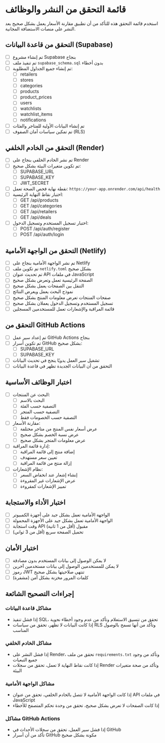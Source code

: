 # قائمة التحقق من النشر والوظائف

استخدم قائمة التحقق هذه للتأكد من أن تطبيق مقارنة الأسعار يعمل بشكل صحيح بعد النشر على منصات الاستضافة المجانية.

## التحقق من قاعدة البيانات (Supabase)

- [ ] تم إنشاء مشروع Supabase بنجاح
- [ ] تم تنفيذ ملف `supabase_schema.sql` بدون أخطاء
- [ ] تم إنشاء جميع الجداول المطلوبة:
  - [ ] retailers
  - [ ] stores
  - [ ] categories
  - [ ] products
  - [ ] product_prices
  - [ ] users
  - [ ] watchlists
  - [ ] watchlist_items
  - [ ] notifications
- [ ] تم إنشاء البيانات الأولية للمتاجر والفئات
- [ ] تم تمكين سياسات أمان الصفوف (RLS)

## التحقق من الخادم الخلفي (Render)

- [ ] تم نشر الخادم الخلفي بنجاح على Render
- [ ] تم تكوين متغيرات البيئة بشكل صحيح:
  - [ ] SUPABASE_URL
  - [ ] SUPABASE_KEY
  - [ ] JWT_SECRET
- [ ] نقطة نهاية فحص الصحة تعمل: `https://your-app.onrender.com/api/health`
- [ ] اختبار نقاط النهاية الرئيسية:
  - [ ] GET /api/products
  - [ ] GET /api/categories
  - [ ] GET /api/retailers
  - [ ] GET /api/deals
- [ ] اختبار تسجيل المستخدم وتسجيل الدخول:
  - [ ] POST /api/auth/register
  - [ ] POST /api/auth/login

## التحقق من الواجهة الأمامية (Netlify)

- [ ] تم نشر الواجهة الأمامية بنجاح على Netlify
- [ ] تم تكوين ملف `netlify.toml` بشكل صحيح
- [ ] تم تحديث عنوان API في ملفات JavaScript
- [ ] الصفحة الرئيسية تعمل وتعرض بشكل صحيح
- [ ] التنقل بين الصفحات يعمل بشكل صحيح
- [ ] نموذج البحث يعمل ويعرض النتائج
- [ ] صفحات المنتجات تعرض معلومات المنتج بشكل صحيح
- [ ] تسجيل المستخدم وتسجيل الدخول يعملان بشكل صحيح
- [ ] قائمة المراقبة والإشعارات تعمل للمستخدمين المسجلين

## التحقق من GitHub Actions

- [ ] تم إعداد سير عمل GitHub Actions بنجاح
- [ ] تم تكوين أسرار GitHub بشكل صحيح:
  - [ ] SUPABASE_URL
  - [ ] SUPABASE_KEY
- [ ] تشغيل سير العمل يدويًا ينجح في تحديث البيانات
- [ ] التحقق من أن البيانات الجديدة تظهر في قاعدة البيانات

## اختبار الوظائف الأساسية

- [ ] البحث عن المنتجات:
  - [ ] البحث بالاسم
  - [ ] التصفية حسب الفئة
  - [ ] التصفية حسب المتجر
  - [ ] التصفية حسب الخصومات فقط
- [ ] مقارنة الأسعار:
  - [ ] عرض أسعار نفس المنتج من متاجر مختلفة
  - [ ] عرض نسبة الخصم بشكل صحيح
  - [ ] عرض معلومات المتجر بشكل صحيح
- [ ] إدارة قائمة المراقبة:
  - [ ] إضافة منتج إلى قائمة المراقبة
  - [ ] تعيين سعر مستهدف
  - [ ] إزالة منتج من قائمة المراقبة
- [ ] نظام الإشعارات:
  - [ ] إنشاء إشعار عند انخفاض السعر
  - [ ] عرض الإشعارات غير المقروءة
  - [ ] تمييز الإشعارات كمقروءة

## اختبار الأداء والاستجابة

- [ ] الواجهة الأمامية تعمل بشكل جيد على أجهزة الكمبيوتر
- [ ] الواجهة الأمامية تعمل بشكل جيد على الأجهزة المحمولة
- [ ] وقت استجابة API مقبول (أقل من 1 ثانية)
- [ ] تحميل الصفحة سريع (أقل من 3 ثواني)

## اختبار الأمان

- [ ] لا يمكن الوصول إلى بيانات المستخدم بدون مصادقة
- [ ] لا يمكن للمستخدمين الوصول إلى بيانات مستخدمين آخرين
- [ ] رموز JWT تنتهي صلاحيتها بشكل صحيح
- [ ] كلمات المرور مخزنة بشكل آمن (مشفرة)

## إجراءات التصحيح الشائعة

### مشاكل قاعدة البيانات

- إذا فشل تنفيذ SQL، تحقق من تنسيق الاستعلام وتأكد من عدم وجود أخطاء نحوية
- إذا كانت البيانات لا تظهر، تحقق من سياسات RLS وتأكد من أنها تسمح بالوصول المناسب

### مشاكل الخادم الخلفي

- إذا فشل النشر على Render، تحقق من ملف `requirements.txt` وتأكد من وجود جميع التبعيات
- إذا كانت نقاط النهاية لا تعمل، تحقق من سجلات Render وتأكد من صحة متغيرات البيئة

### مشاكل الواجهة الأمامية

- إذا كانت الواجهة الأمامية لا تتصل بالخادم الخلفي، تحقق من عنوان API في ملفات JavaScript
- إذا كانت الصفحات لا تعرض بشكل صحيح، تحقق من وحدة تحكم المتصفح للأخطاء

### مشاكل GitHub Actions

- إذا فشل سير العمل، تحقق من سجلات الأحداث في GitHub
- تأكد من أن أسرار GitHub مكونة بشكل صحيح

